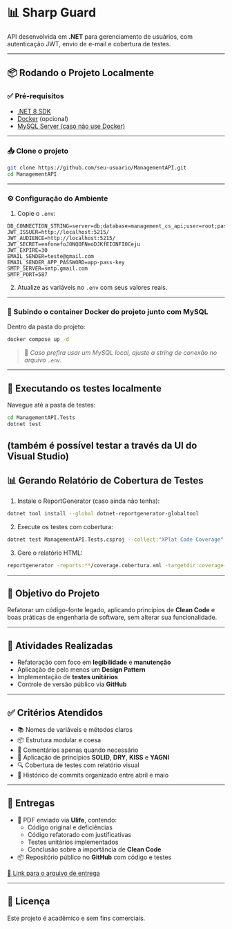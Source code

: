 ﻿# 📊 Sharp Guard

API desenvolvida em **.NET** para gerenciamento de usuários, com autenticação JWT, envio de e-mail e cobertura de testes.

---

## 📦 Rodando o Projeto Localmente

### ✅ Pré-requisitos

- [.NET 8 SDK](https://dotnet.microsoft.com/en-us/download)
- [Docker](https://www.docker.com/) (opcional)
- [MySQL Server (caso não use Docker)](https://dev.mysql.com/downloads/installer/)

---

### 📥 Clone o projeto

```bash
git clone https://github.com/seu-usuario/ManagementAPI.git
cd ManagementAPI
```

---

### ⚙️ Configuração do Ambiente

1. Copie o `.env`:

```env
DB_CONNECTION_STRING=server=db;database=management_cs_api;user=root;password=123456;
JWT_ISSUER=http://localhost:5215/
JWT_AUDIENCE=http://localhost:5215/
JWT_SECRET=enfonefoJONQOFNeoDJKfEIONFIOCeju
JWT_EXPIRE=30
EMAIL_SENDER=teste@gmail.com
EMAIL_SENDER_APP_PASSWORD=app-pass-key
SMTP_SERVER=smtp.gmail.com
SMTP_PORT=587
```

2. Atualize as variáveis no `.env` com seus valores reais.

---

### 🐳 Subindo o container Docker do projeto junto com MySQL 

Dentro da pasta do projeto:

```bash
docker compose up -d
```

> 📌 *Caso prefira usar um MySQL local, ajuste a string de conexão no arquivo `.env`.*


---

## 🧪 Executando os testes localmente

Navegue até a pasta de testes:

```bash
cd ManagementAPI.Tests
dotnet test
```

(também é possível testar a través da UI do Visual Studio)
---

## 📊 Gerando Relatório de Cobertura de Testes

1. Instale o ReportGenerator (caso ainda não tenha):

```bash
dotnet tool install --global dotnet-reportgenerator-globaltool
```

2. Execute os testes com cobertura:

```bash
dotnet test ManagementAPI.Tests.csproj --collect:"XPlat Code Coverage"
```

3. Gere o relatório HTML:

```bash
reportgenerator -reports:**/coverage.cobertura.xml -targetdir:coverage-report -reporttypes:Html
```

---

## 🎯 Objetivo do Projeto

Refatorar um código-fonte legado, aplicando princípios de **Clean Code** e boas práticas de engenharia de software, sem alterar sua funcionalidade.

---

## 📌 Atividades Realizadas

- Refatoração com foco em **legibilidade** e **manutenção**
- Aplicação de pelo menos um **Design Pattern**
- Implementação de **testes unitários**
- Controle de versão público via **GitHub**

---

## ✅ Critérios Atendidos

- 📚 Nomes de variáveis e métodos claros
- 📦 Estrutura modular e coesa
- 📑 Comentários apenas quando necessário
- 🧭 Aplicação de princípios **SOLID**, **DRY**, **KISS** e **YAGNI**
- 🔍 Cobertura de testes com relatório visual
- 📌 Histórico de commits organizado entre abril e maio

---

## 📅 Entregas

- 📄 PDF enviado via **Ulife**, contendo:
  - Código original e deficiências
  - Código refatorado com justificativas
  - Testes unitários implementados
  - Conclusão sobre a importância de **Clean Code**
- 📦 Repositório público no **GitHub** com código e testes

[📎 Link para o arquivo de entrega](https://docs.google.com/document/d/12hYDcAg29dHkn7aEFC8bcyYv-Xd_OSCnnwZ3GkMcCf8/edit?usp=sharing)

---


## 📑 Licença

Este projeto é acadêmico e sem fins comerciais.